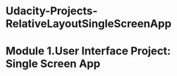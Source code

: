 # Udacity-Projects-RelativeLayoutSingleScreenApp
# Module 1.User Interface Project: Single Screen App
